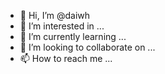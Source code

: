 - 👋 Hi, I’m @daiwh
- 👀 I’m interested in ...
- 🌱 I’m currently learning ...
- 💞️ I’m looking to collaborate on ...
- 📫 How to reach me ...

<!---
daiwh/daiwh is a ✨ special ✨ repository because its `README.md` (this file) appears on your GitHub profile.
You can click the Preview link to take a look at your changes.
--->
